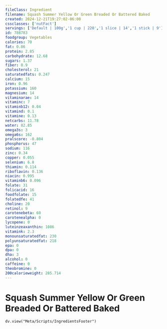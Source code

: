 ```yaml
---
fileClass: Ingredient
filename: Squash Summer Yellow Or Green Breaded Or Battered Baked
created: 2024-12-21T19:27:02-06:00
cssclasses: ['nutFact']
servings: ['Default | 100g','1 cup | 220','1 slice | 14','1 stick | 9']
id: 788783
foodgroup: Vegetables
calories: 70
fat: 0.86
protein: 2.85
carbohydrate: 12.68
sugars: 1.37
fiber: 0.9
cholesterol: 21
saturatedfats: 0.247
calcium: 15
iron: 0.96
potassium: 160
magnesium: 14
vitaminarae: 14
vitaminc: 7
vitaminb12: 0.04
vitamind: 0.1
vitamine: 0.13
netcarbs: 11.78
water: 82.85
omega3s: 3
omega6s: 162
pralscore: -0.804
phosphorus: 47
sodium: 116
zinc: 0.34
copper: 0.055
selenium: 6.8
thiamin: 0.114
riboflavin: 0.136
niacin: 0.995
vitaminb6: 0.096
folate: 31
folicacid: 16
foodfolate: 15
folatedfe: 41
choline: 20
retinol: 9
carotenebeta: 60
carotenealpha: 0
lycopene: 0
luteinzeaxanthin: 1086
vitamink: 2.3
monounsaturatedfat: 230
polyunsaturatedfat: 218
epa: 0
dpa: 0
dha: 3
alcohol: 0
caffeine: 0
theobromine: 0
200calorieweight: 285.714
---
```


# Squash Summer Yellow Or Green Breaded Or Battered Baked

```dataviewjs
dv.view("Meta/Scripts/IngredientsFooter")
```